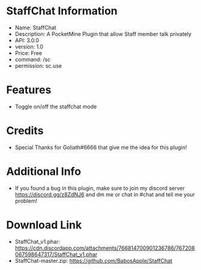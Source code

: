 # StaffChat Information
- Name: StaffChat
- Description: A PocketMine Plugin that allow Staff member talk privately
- API: 3.0.0
- version: 1.0
- Price: Free
- command: /sc
- permission: sc.use
# Features
- Toggle on/off the staffchat mode
# Credits
- Special Thanks for Goliath#6666 that give me the idea for this plugin!
# Additional Info
- If you found a bug in this plugin, make sure to join my discord server https://discord.gg/z8ZdNJ6 and dm me or chat in #chat and tell me your problem!
# Download Link
- StaffChat_v1.phar: https://cdn.discordapp.com/attachments/766814700901236786/767208067598647317/StaffChat_v1.phar
- StaffChat-master.zip: https://github.com/BabosApple/StaffChat
